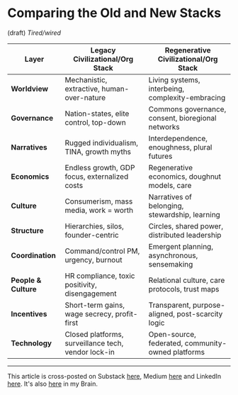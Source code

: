 # Comparing the Old and New Stacks 
 (draft) 
 *Tired/wired* 


| Layer                | Legacy Civilizational/Org Stack                     | Regenerative Civilizational/Org Stack             |
| -------------------- | --------------------------------------------------- | ------------------------------------------------- |
| **Worldview**        | Mechanistic, extractive, human-over-nature          | Living systems, interbeing, complexity-embracing  |
| **Governance**       | Nation-states, elite control, top-down              | Commons governance, consent, bioregional networks |
| **Narratives**       | Rugged individualism, TINA, growth myths            | Interdependence, enoughness, plural futures       |
| **Economics**        | Endless growth, GDP focus, externalized costs       | Regenerative economics, doughnut models, care     |
| **Culture**          | Consumerism, mass media, work = worth               | Narratives of belonging, stewardship, learning    |
| **Structure**        | Hierarchies, silos, founder-centric                 | Circles, shared power, distributed leadership     |
| **Coordination**     | Command/control PM, urgency, burnout                | Emergent planning, asynchronous, sensemaking      |
| **People & Culture** | HR compliance, toxic positivity, disengagement      | Relational culture, care protocols, trust maps    |
| **Incentives**       | Short-term gains, wage secrecy, profit-first        | Transparent, purpose-aligned, post-scarcity logic |
| **Technology**       | Closed platforms, surveillance tech, vendor lock-in | Open-source, federated, community-owned platforms |

--- 
This article is cross-posted on Substack [here](), Medium [here]() and LinkedIn [here](). It's also [here]() in my Brain.  